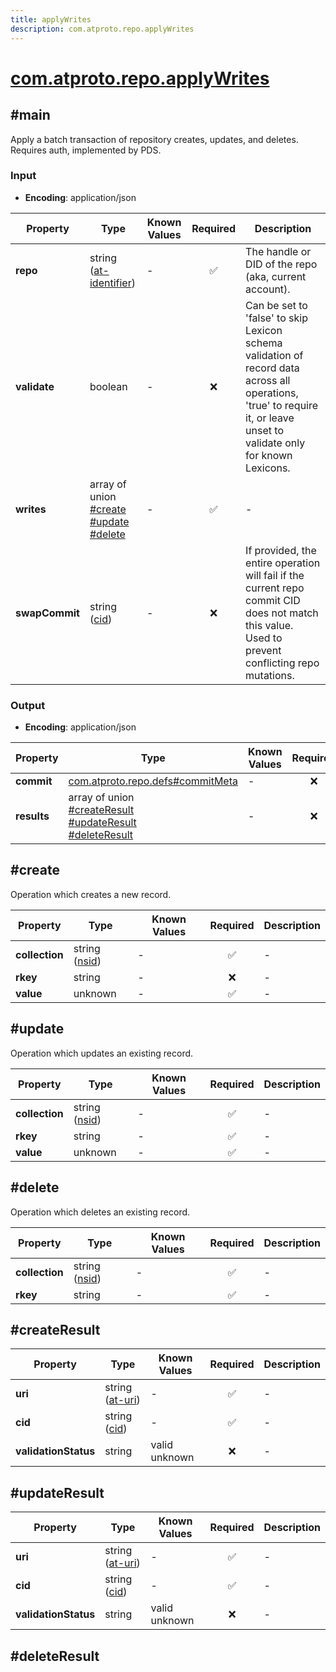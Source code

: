 ```yaml
---
title: applyWrites
description: com.atproto.repo.applyWrites
---
```


# [com.atproto.repo.applyWrites](https://github.com/myConsciousness/atproto.dart/blob/main/lexicons/com/atproto/repo/applyWrites.json)

## #main

Apply a batch transaction of repository creates, updates, and deletes. Requires auth, implemented by PDS.

### Input

- **Encoding**: application/json

| Property | Type | Known Values | Required | Description |
| --- | --- | --- | :---: | --- |
| **repo** | string ([at-identifier](https://atproto.com/specs/lexicon#at-identifier)) | - | ✅ | The handle or DID of the repo (aka, current account). |
| **validate** | boolean | - | ❌ | Can be set to 'false' to skip Lexicon schema validation of record data across all operations, 'true' to require it, or leave unset to validate only for known Lexicons. |
| **writes** | array of union<br/>[#create](#create)<br/>[#update](#update)<br/>[#delete](#delete) | - | ✅ | - |
| **swapCommit** | string ([cid](https://atproto.com/specs/repository#cid-formats)) | - | ❌ | If provided, the entire operation will fail if the current repo commit CID does not match this value. Used to prevent conflicting repo mutations. |

### Output

- **Encoding**: application/json

| Property | Type | Known Values | Required | Description |
| --- | --- | --- | :---: | --- |
| **commit** | [com.atproto.repo.defs#commitMeta](../../../../lexicons/com/atproto/repo/defs.md#commitmeta) | - | ❌ | - |
| **results** | array of union<br/>[#createResult](#createresult)<br/>[#updateResult](#updateresult)<br/>[#deleteResult](#deleteresult) | - | ❌ | - |

## #create

Operation which creates a new record.

| Property | Type | Known Values | Required | Description |
| --- | --- | --- | :---: | --- |
| **collection** | string ([nsid](https://atproto.com/specs/nsid)) | - | ✅ | - |
| **rkey** | string | - | ❌ | - |
| **value** | unknown | - | ✅ | - |

## #update

Operation which updates an existing record.

| Property | Type | Known Values | Required | Description |
| --- | --- | --- | :---: | --- |
| **collection** | string ([nsid](https://atproto.com/specs/nsid)) | - | ✅ | - |
| **rkey** | string | - | ✅ | - |
| **value** | unknown | - | ✅ | - |

## #delete

Operation which deletes an existing record.

| Property | Type | Known Values | Required | Description |
| --- | --- | --- | :---: | --- |
| **collection** | string ([nsid](https://atproto.com/specs/nsid)) | - | ✅ | - |
| **rkey** | string | - | ✅ | - |

## #createResult

| Property | Type | Known Values | Required | Description |
| --- | --- | --- | :---: | --- |
| **uri** | string ([at-uri](https://atproto.com/specs/at-uri-scheme)) | - | ✅ | - |
| **cid** | string ([cid](https://atproto.com/specs/repository#cid-formats)) | - | ✅ | - |
| **validationStatus** | string | valid<br/>unknown | ❌ | - |

## #updateResult

| Property | Type | Known Values | Required | Description |
| --- | --- | --- | :---: | --- |
| **uri** | string ([at-uri](https://atproto.com/specs/at-uri-scheme)) | - | ✅ | - |
| **cid** | string ([cid](https://atproto.com/specs/repository#cid-formats)) | - | ✅ | - |
| **validationStatus** | string | valid<br/>unknown | ❌ | - |

## #deleteResult
